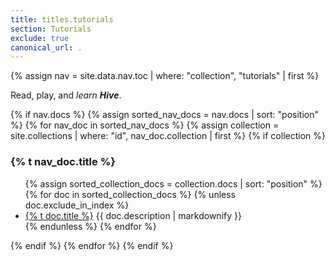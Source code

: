 ```yaml
---
title: titles.tutorials
section: Tutorials
exclude: true
canonical_url: .
---
```

{% assign nav = site.data.nav.toc | where: "collection", "tutorials" | first %}
<section id="{{ doc.id | slugify }}" class="row {{ doc.id | slugify }}">
  <section class="row">
    <p>Read, play, and <i>learn <b>Hive</b></i>.</p>
    {% if nav.docs %}
      {% assign sorted_nav_docs = nav.docs | sort: "position" %}
      {% for nav_doc in sorted_nav_docs %}
        {% assign collection = site.collections | where: "id", nav_doc.collection | first %}
        {% if collection %}
          <a id="{{ nav_doc.collection | slugify }}"></a>
          <h3>{% t nav_doc.title %}</h3>
          <ul>
            {% assign sorted_collection_docs = collection.docs | sort: "position" %}
            {% for doc in sorted_collection_docs %}
              {% unless doc.exclude_in_index %}
              <li>
                <a href="{{ doc.id | relative_url }}.html">{% t doc.title %}</a>
                <span class="overview">{{ doc.description | markdownify }}</span>
              </li>
              {% endunless %}
            {% endfor %}
          </ul>
        {% endif %}
      {% endfor %}
    {% endif %}
  </section>
</section>
